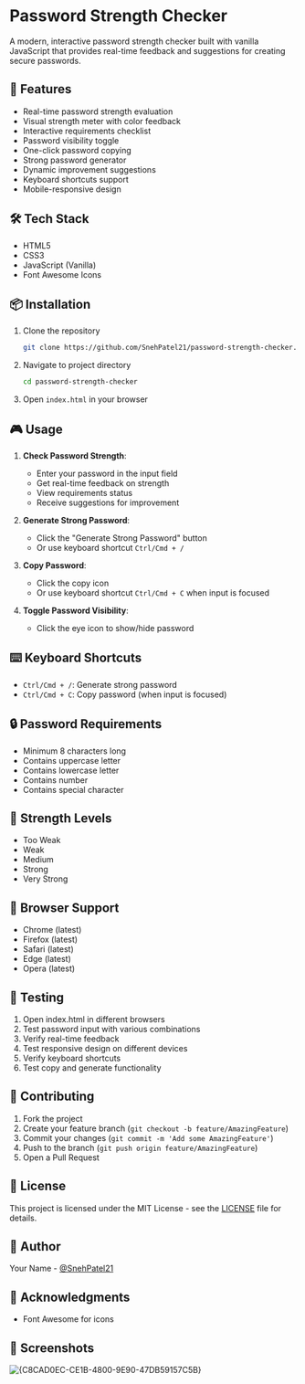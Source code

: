 # Password Strength Checker

A modern, interactive password strength checker built with vanilla JavaScript that provides real-time feedback and suggestions for creating secure passwords.

## 🚀 Features

- Real-time password strength evaluation
- Visual strength meter with color feedback
- Interactive requirements checklist
- Password visibility toggle
- One-click password copying
- Strong password generator
- Dynamic improvement suggestions
- Keyboard shortcuts support
- Mobile-responsive design

## 🛠️ Tech Stack

- HTML5
- CSS3
- JavaScript (Vanilla)
- Font Awesome Icons

## 📦 Installation

1. Clone the repository
   ```bash
   git clone https://github.com/SnehPatel21/password-strength-checker.git
   ```

2. Navigate to project directory
   ```bash
   cd password-strength-checker
   ```

3. Open `index.html` in your browser

## 🎮 Usage

1. **Check Password Strength**:
   - Enter your password in the input field
   - Get real-time feedback on strength
   - View requirements status
   - Receive suggestions for improvement

2. **Generate Strong Password**:
   - Click the "Generate Strong Password" button
   - Or use keyboard shortcut `Ctrl/Cmd + /`

3. **Copy Password**:
   - Click the copy icon
   - Or use keyboard shortcut `Ctrl/Cmd + C` when input is focused

4. **Toggle Password Visibility**:
   - Click the eye icon to show/hide password

## ⌨️ Keyboard Shortcuts

- `Ctrl/Cmd + /`: Generate strong password
- `Ctrl/Cmd + C`: Copy password (when input is focused)

## 🔒 Password Requirements

- Minimum 8 characters long
- Contains uppercase letter
- Contains lowercase letter
- Contains number
- Contains special character

## 🎨 Strength Levels

- Too Weak
- Weak
- Medium
- Strong
- Very Strong

## 📱 Browser Support

- Chrome (latest)
- Firefox (latest)
- Safari (latest)
- Edge (latest)
- Opera (latest)

## 🧪 Testing

1. Open index.html in different browsers
2. Test password input with various combinations
3. Verify real-time feedback
4. Test responsive design on different devices
5. Verify keyboard shortcuts
6. Test copy and generate functionality

## 📝 Contributing

1. Fork the project
2. Create your feature branch (`git checkout -b feature/AmazingFeature`)
3. Commit your changes (`git commit -m 'Add some AmazingFeature'`)
4. Push to the branch (`git push origin feature/AmazingFeature`)
5. Open a Pull Request

## 📜 License

This project is licensed under the MIT License - see the [LICENSE](LICENSE) file for details.

## 👤 Author

Your Name - [@SnehPatel21](https://github.com/SnehPatel21)

## 🙏 Acknowledgments

- Font Awesome for icons

## 📸 Screenshots

![{C8CAD0EC-CE1B-4800-9E90-47DB59157C5B}](https://github.com/user-attachments/assets/2532e4b3-22d4-40d5-bb34-c1e521270f67)
